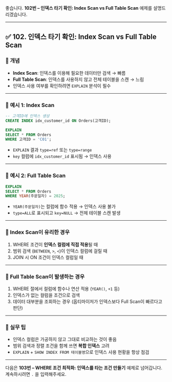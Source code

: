 좋습니다.
**102번 – 인덱스 타기 확인: Index Scan vs Full Table Scan** 예제를 설명드리겠습니다.

---

## ✅ 102. 인덱스 타기 확인: Index Scan vs Full Table Scan

### 📌 개념

* **Index Scan**: 인덱스를 이용해 필요한 데이터만 검색 → 빠름
* **Full Table Scan**: 인덱스를 사용하지 않고 전체 테이블을 스캔 → 느림
* 인덱스 사용 여부를 확인하려면 `EXPLAIN` 분석이 필수

---

### 📄 예시 1: Index Scan

```sql
-- 고객ID에 인덱스 생성
CREATE INDEX idx_customer_id ON Orders(고객ID);

EXPLAIN
SELECT * FROM Orders
WHERE 고객ID = 'C01';
```

* `EXPLAIN` 결과 `type=ref` 또는 `type=range`
* `key` 컬럼에 `idx_customer_id` 표시됨 → 인덱스 사용

---

### 📄 예시 2: Full Table Scan

```sql
EXPLAIN
SELECT * FROM Orders
WHERE YEAR(주문일자) = 2025;
```

* `YEAR(주문일자)`는 컬럼에 함수 적용 → 인덱스 사용 불가
* `type=ALL`로 표시되고 `key=NULL` → 전체 테이블 스캔 발생

---

### 📄 Index Scan이 유리한 경우

1. WHERE 조건이 **인덱스 컬럼에 직접 적용**될 때
2. 범위 검색 (`BETWEEN`, `>`, `<`)이 인덱스 컬럼에 걸릴 때
3. JOIN 시 ON 조건이 인덱스 컬럼일 때

---

### 📄 Full Table Scan이 발생하는 경우

1. WHERE 절에서 컬럼에 함수나 연산 적용 (`YEAR()`, `+1` 등)
2. 인덱스가 없는 컬럼을 조건으로 검색
3. 데이터 대부분을 조회하는 경우 (옵티마이저가 인덱스보다 Full Scan이 빠르다고 판단)

---

### 🧠 실무 팁

* 인덱스 컬럼은 가공하지 않고 그대로 비교하는 것이 좋음
* 범위 검색과 정렬 조건을 함께 쓰면 **복합 인덱스** 고려
* `EXPLAIN` + `SHOW INDEX FROM 테이블명`으로 인덱스 사용 현황을 항상 점검

---

다음은 **103번 – WHERE 조건 최적화: 인덱스를 타는 조건 만들기** 예제로 넘어갑니다.
계속하시려면 `.` 을 입력해주세요.
